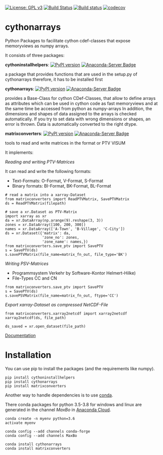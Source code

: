 
[![License: GPL v3](https://img.shields.io/badge/License-GPL%20v3-blue.svg)](http://www.gnu.org/licenses/gpl-3.0)
[![Build Status](https://travis-ci.org/MaxBo/cythonarrays.svg?branch=master)](https://travis-ci.org/MaxBo/cythonarrays)
[![Build status](https://ci.appveyor.com/api/projects/status/q0lek1t5tl5lcq29?svg=true)](https://ci.appveyor.com/project/MaxBo/cythonarrays)
[![codecov](https://codecov.io/gh/MaxBo/cythonarrays/branch/master/graph/badge.svg)](https://codecov.io/gh/MaxBo/cythonarrays)

# cythonarrays
Python Packages to facilitate cython cdef-classes that expose memoryviews as numpy arrays.

It consists of three packages:

**cythoninstallhelpers**:
[![PyPI version](https://badge.fury.io/py/cythoninstallhelpers.svg)](https://badge.fury.io/py/cythoninstallhelpers)
[![Anaconda-Server Badge](https://anaconda.org/maxbo/cythoninstallhelpers/badges/version.svg)](https://anaconda.org/maxbo/cythoninstallhelpers)

a package that provides functions that are used in the setup.py of cythonarrays
therefore, it has to be installed first

**cythonarrays**:
[![PyPI version](https://badge.fury.io/py/cythonarrays.svg)](https://badge.fury.io/py/cythonarrays)
[![Anaconda-Server Badge](https://anaconda.org/maxbo/cythonarrays/badges/version.svg)](https://anaconda.org/maxbo/cythonarrays)

provides a Base-Class for cython CDef-Classes, that allow to define arrays
as attributes which can be used in cython code as fast memoryviews and at the same time
be accessed from python as numpy-arrays
In addition, the dimensions and shapes of data assigned to the arrays is checked automatically.
If you try to set data with wrong dimensions or shapes, an error is thrown.
Data is automatically converted to the right dtype.


**matrixconverters**:
[![PyPI version](https://badge.fury.io/py/matrixconverters.svg)](https://badge.fury.io/py/matrixconverters)
[![Anaconda-Server Badge](https://anaconda.org/maxbo/matrixconverters/badges/version.svg)](https://anaconda.org/maxbo/matrixconverters)

tools to read and write matrices in the format or PTV VISUM

It implements:

*Reading and writing PTV-Matrices*

It can read and write the following formats:
* Text-Formats: O-Format, V-Format, S-Format
* Binary formats: BI-Format, BK-Format, BL-Format
```
# read a matrix into a xarray-Dataset
from matrixconverters import ReadPTVMatrix, SavePTVMatrix
ds = ReadPTVMatrix(filepath)

# save a xr.Dataset as PTV-Matrix
import xarray as xr
da = xr.DataArray(np.arange(9).reshape(3, 3))
zones = xr.DataArray([100, 200, 300])
names = xr.DataArray(['A-Town', 'B-Village', 'C-City'])
ds = xr.Dataset({'matrix': da,
                 'zone_no': zones,
                 'zone_name': names,})
from matrixconverters.save_ptv import SavePTV
s = SavePTV(ds)
s.savePTVMatrix(file_name=matrix_fn_out, file_type='BK')
```
*Writing PSV-Matrices*
* Programmsystem Verkehr by Software-Kontor Helmert-Hilke)
* File-Types CC and CN
```
from matrixconverters.save_ptv import SavePTV
s = SavePTV(ds)
s.savePSVMatrix(file_name=matrix_fn_out, ftype='CC')
```

*Export xarray-Dataset as compressed NetCDF-File*
```
from matrixconverters.xarray2netcdf import xarray2netcdf
xarray2netcdf(ds, file_path)

ds_saved = xr.open_dataset(file_path)
```

[Documentation](https://maxbo.github.io/cythonarrays/)

# Installation
You can use pip to install the packages (and the requirements like numpy).

```
pip install cythoninstallhelpers
pip install cythonarrays
pip install matrixconverters
```
Another way to handle dependencies is to use [conda](https://conda.io/miniconda.html).

There conda packages for python 3.5-3.8 for windows and linux are generated in the channel *MaxBo* in [Anaconda Cloud](https://anaconda.org/MaxBo).
```
conda create -n myenv python=3.6
activate myenv

conda config --add channels conda-forge
conda config --add channels MaxBo

conda install cythonarrays
conda install matrixconverters
```
